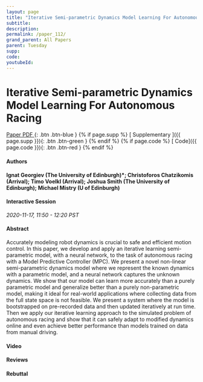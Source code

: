 ```yaml
---
layout: page
title: "Iterative Semi-parametric Dynamics Model Learning For Autonomous Racing"
subtitle: 
description:
permalink: /paper_112/
grand_parent: All Papers
parent: Tuesday
supp: 
code: 
youtubeId: 
---
```


# Iterative Semi-parametric Dynamics Model Learning For Autonomous Racing

[<i class="fa fa-file-text-o" aria-hidden="true"></i> Paper PDF ](https://drive.google.com/file/d/1hllOW2euu7p7vgkXUa6OTWjwgfP1BPLl/view){: .btn .btn-blue } {% if page.supp %} [<i class="fa fa-file-text-o" aria-hidden="true"></i> Supplementary ]({{ page.supp }}){: .btn .btn-green } {% endif %} {% if page.code %} [<i class="fa fa-github" aria-hidden="true"></i> Code]({{ page.code }}){: .btn .btn-red }
{% endif %}

#### Authors
**Ignat Georgiev (The University of Edinburgh)*; Christoforos Chatzikomis (Arrival); Timo Voelkl (Arrival); Joshua Smith (The University of Edinburgh); Michael Mistry (U of Edinburgh)**

#### Interactive Session
*2020-11-17, 11:50 - 12:20 PST*

#### Abstract
Accurately modeling robot dynamics is crucial to safe and efficient motion control. In this paper, we develop and apply an iterative learning semi-parametric model, with a neural network, to the task of autonomous racing with a Model Predictive  Controller (MPC). We present a novel non-linear semi-parametric dynamics model where we represent the known dynamics with a parametric model, and a neural network captures the unknown dynamics. We show that our model can learn more accurately than a purely parametric model and generalize better than a purely non-parametric model, making it ideal for real-world applications where collecting data from the full state space is not feasible. We present a system where the model is bootstrapped on pre-recorded data and then updated iteratively at run time. Then we apply our iterative learning approach to the simulated problem of autonomous racing and show that it can safely adapt to modified dynamics online and even achieve better performance than models trained on data from manual driving.

#### Video 

#### Reviews

#### Rebuttal
